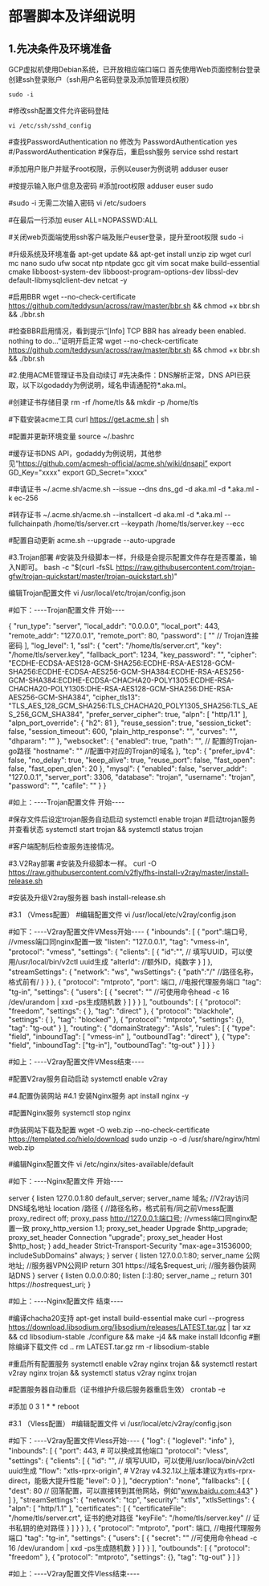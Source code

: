 # 部署脚本及详细说明
## 1.先决条件及环境准备
GCP虚拟机使用Debian系统，已开放相应端口端口
首先使用Web页面控制台登录创建ssh登录账户（ssh用户名密码登录及添加管理员权限）

`sudo -i`

#修改ssh配置文件允许密码登陆

`vi /etc/ssh/sshd_config`

#查找PasswordAuthentication no 修改为 PasswordAuthentication yes
#/PasswordAuthentication
#保存后，重启ssh服务
service sshd restart

#添加用户账户并赋予root权限，示例以euser为例说明
adduser euser

#按提示输入账户信息及密码
#添加root权限
adduser euser sudo

#sudo -i 无需二次输入密码
vi /etc/sudoers

#在最后一行添加
euser	ALL=NOPASSWD:ALL

#关闭web页面端使用ssh客户端及账户euser登录，提升至root权限
sudo -i

#升级系统及环境准备
apt-get update && apt-get install unzip zip wget curl  mc  nano sudo ufw socat ntp ntpdate gcc git vim socat make build-essential cmake libboost-system-dev libboost-program-options-dev libssl-dev default-libmysqlclient-dev netcat -y

#启用BBR
wget --no-check-certificate https://github.com/teddysun/across/raw/master/bbr.sh && chmod +x bbr.sh && ./bbr.sh

#检查BBR启用情况，看到提示“[Info] TCP BBR has already been enabled. nothing to do...”证明开启正常
wget --no-check-certificate https://github.com/teddysun/across/raw/master/bbr.sh && chmod +x bbr.sh && ./bbr.sh

#2.使用ACME管理证书及自动续订
#先决条件：DNS解析正常，DNS API已获取，以下以godaddy为例说明，域名申请通配符*.aka.ml。

#创建证书存储目录
rm -rf /home/tls && mkdir -p /home/tls

#下载安装acme工具
curl https://get.acme.sh | sh

#配置并更新环境变量
source ~/.bashrc

#缓存证书DNS API，godaddy为例说明，其他参见“https://github.com/acmesh-official/acme.sh/wiki/dnsapi”
export GD_Key="xxxx"
export GD_Secret="xxxx"

#申请证书
~/.acme.sh/acme.sh --issue --dns dns_gd -d aka.ml -d *.aka.ml -k ec-256

#转存证书
~/.acme.sh/acme.sh --installcert -d aka.ml -d *.aka.ml --fullchainpath /home/tls/server.crt --keypath /home/tls/server.key --ecc

#配置自动更新
acme.sh --upgrade --auto-upgrade

#3.Trojan部署
#安装及升级脚本一样，升级是会提示配置文件存在是否覆盖，输入N即可。
bash -c "$(curl -fsSL https://raw.githubusercontent.com/trojan-gfw/trojan-quickstart/master/trojan-quickstart.sh)"

编辑Trojan配置文件 
vi /usr/local/etc/trojan/config.json

#如下：----Trojan配置文件 开始----

{
    "run_type": "server",
    "local_addr": "0.0.0.0",
    "local_port": 443,
    "remote_addr": "127.0.0.1",
    "remote_port": 80,
    "password": [
        "" // Trojan连接密码
    ],
    "log_level": 1,
    "ssl": {
        "cert": "/home/tls/server.crt",
        "key": "/home/tls/server.key",
        "fallback_port": 1234,
		"key_password": "",
        "cipher": "ECDHE-ECDSA-AES128-GCM-SHA256:ECDHE-RSA-AES128-GCM-SHA256:ECDHE-ECDSA-AES256-GCM-SHA384:ECDHE-RSA-AES256-GCM-SHA384:ECDHE-ECDSA-CHACHA20-POLY1305:ECDHE-RSA-CHACHA20-POLY1305:DHE-RSA-AES128-GCM-SHA256:DHE-RSA-AES256-GCM-SHA384",
        "cipher_tls13": "TLS_AES_128_GCM_SHA256:TLS_CHACHA20_POLY1305_SHA256:TLS_AES_256_GCM_SHA384",
        "prefer_server_cipher": true,
        "alpn": [
            "http/1.1"
        ],
        "alpn_port_override": {
            "h2": 81
        },
        "reuse_session": true,
        "session_ticket": false,
        "session_timeout": 600,
        "plain_http_response": "",
        "curves": "",
        "dhparam": ""
    },
	"websocket": {
		"enabled": true,
		"path": "", // 配置的Trojan-go路径
		"hostname": "" //配置中对应的Trojan的域名 
	},
    "tcp": {
        "prefer_ipv4": false,
        "no_delay": true,
        "keep_alive": true,
        "reuse_port": false,
        "fast_open": false,
        "fast_open_qlen": 20
    },
    "mysql": {
        "enabled": false,
        "server_addr": "127.0.0.1",
        "server_port": 3306,
        "database": "trojan",
        "username": "trojan",
        "password": "",
        "cafile": ""
    }
}

#如上：----Trojan配置文件 开始----

#保存文件后设定trojan服务自动启动
systemctl enable trojan
#启动trojan服务并查看状态
systemctl start trojan && systemctl status trojan

#客户端配制后检查服务连接情况。

#3.V2Ray部署
#安装及升级脚本一样。
curl -O https://raw.githubusercontent.com/v2fly/fhs-install-v2ray/master/install-release.sh

#安装及升级V2ray服务器
bash install-release.sh

#3.1 （Vmess配置）
#编辑配置文件
vi /usr/local/etc/v2ray/config.json

#如下：----V2ray配置文件VMess开始----
{
  "inbounds": [
    {
    "port":端口号, //vmess端口同nginx配置一致
      "listen": "127.0.0.1", 
      "tag": "vmess-in", 
      "protocol": "vmess", 
      "settings": {
        "clients": [
          {
	  "id":"",  // 填写UUID，可以使用/usr/local/bin/v2ctl uuid生成
	  "alterId": //额外ID，纯数字
          }
        ]
      }, 
      "streamSettings": {
        "network": "ws", 
        "wsSettings": {
	  "path":"/" //路径名称，格式前有/
        }
      }
    },
    {
    "protocol": "mtproto",
        "port": 端口, //电报代理服务端口
        "tag": "tg-in",
        "settings": {
            "users": [
                {
                "secret": "" //可使用命令head -c 16 /dev/urandom | xxd -ps生成随机数
                }
            ]
        }
    }
 ], 
  "outbounds": [
    {
      "protocol": "freedom", 
      "settings": { }, 
      "tag": "direct"
    }, 
    {
      "protocol": "blackhole", 
      "settings": { }, 
      "tag": "blocked"
    },
	{
	  "protocol": "mtproto",
	  "settings": {},
	  "tag": "tg-out"
	}
  ], 
  "routing": {
    "domainStrategy": "AsIs", 
    "rules": [
      {
        "type": "field", 
        "inboundTag": [
          "vmess-in"
        ], 
        "outboundTag": "direct"
      },
	  {
		"type": "field",
		"inboundTag": ["tg-in"],
		"outboundTag": "tg-out"
	  }
    ]
  }
}

#如上：----V2ray配置文件VMess结束----

#配置V2ray服务自动启动
systemctl enable v2ray

#4.配置伪装网站
#4.1 安装Nginx服务
apt install nginx -y

#配置Nginx服务
systemctl stop nginx

#伪装网站下载及配置
wget -O web.zip --no-check-certificate https://templated.co/hielo/download
sudo unzip -o -d /usr/share/nginx/html web.zip

#编辑Nginx配置文件
vi /etc/nginx/sites-available/default

#如下：----Nginx配置文件 开始----

server {
    listen 127.0.0.1:80 default_server;
    server_name 域名; //V2ray访问DNS域名地址
    location /路径 {  //路径名称，格式前有/同之前Vmess配置
        proxy_redirect off;
        proxy_pass http://127.0.0.1:端口号; //vmess端口同nginx配置一致
        proxy_http_version 1.1;
        proxy_set_header Upgrade $http_upgrade;
        proxy_set_header Connection "upgrade";
        proxy_set_header Host $http_host;
        }
        add_header Strict-Transport-Security "max-age=31536000; includeSubDomains" always;
}
server {
    listen 127.0.0.1:80;
    server_name 公网地址; //服务器VPN公网IP
    return 301 https://域名$request_uri; //服务器伪装网站DNS
}
server {
    listen 0.0.0.0:80;
    listen [::]:80;
    server_name _;
    return 301 https://$host$request_uri;
}

#如上：----Nginx配置文件 结束----


#编译chacha20支持
apt-get install build-essential make
curl --progress https://download.libsodium.org/libsodium/releases/LATEST.tar.gz | tar xz && cd libsodium-stable
./configure && make -j4 && make install
ldconfig
#删除编译下载文件
cd ..
rm LATEST.tar.gz
rm -r libsodium-stable

#重启所有配置服务
systemctl enable v2ray nginx trojan && systemctl restart v2ray nginx trojan && systemctl status v2ray nginx trojan

#配置服务器自动重启（证书维护升级后服务器重启生效）
crontab -e

#添加
0 3 1 * * reboot



#3.1 （Vless配置）
#编辑配置文件
vi /usr/local/etc/v2ray/config.json

#如下：----V2ray配置文件Vless开始----
{
    "log": {
        "loglevel": "info"
    },
    "inbounds": [
        {
            "port": 443, # 可以换成其他端口
            "protocol": "vless",
            "settings": {
                "clients": [
                    {
                        "id": "", // 填写UUID，可以使用/usr/local/bin/v2ctl uuid生成
                        "flow": "xtls-rprx-origin", # V2ray v4.32.1以上版本建议为xtls-rprx-direct，能极大提升性能
                        "level": 0
                    }
                ],
                "decryption": "none",
                "fallbacks": [
                    {
                        "dest": 80 // 回落配置，可以直接转到其他网站，例如"www.baidu.com:443"
                    }
                ]
            },
            "streamSettings": {
                "network": "tcp",
                "security": "xtls",
                "xtlsSettings": {
                    "alpn": [
                        "http/1.1"
                    ],
                    "certificates": [
                        {
                            "certificateFile": "/home/tls/server.crt", 证书的绝对路径
                            "keyFile": "/home/tls/server.key" // 证书私钥的绝对路径
                        }
                    ]
                }
            }
        },
    {
    "protocol": "mtproto",
        "port": 端口, //电报代理服务端口
        "tag": "tg-in",
        "settings": {
            "users": [
                {
                "secret": "" //可使用命令head -c 16 /dev/urandom | xxd -ps生成随机数
                }
            ]
        }
    }
    ],
    "outbounds": [
        {
            "protocol": "freedom"
        },
		{
			"protocol": "mtproto",
			"settings": {},
			"tag": "tg-out"
		}
    ]
}

#如上：----V2ray配置文件Vless结束----






